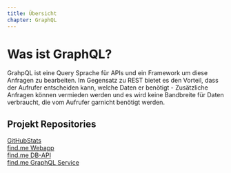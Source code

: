 ```yaml
---
title: Übersicht
chapter: GraphQL
---
```


# Was ist GraphQL?

GrahpQL ist eine Query Sprache für APIs und ein Framework um diese Anfragen zu bearbeiten. Im Gegensatz zu REST bietet es den Vorteil, dass der Aufrufer entscheiden kann, welche Daten er benötigt - Zusätzliche Anfragen können vermieden werden und es wird keine Bandbreite für Daten verbraucht, die vom Aufrufer garnicht benötigt werden.

## Projekt Repositories

[GitHubStats](https://github.com/KSWE-2016-17/graphql-github-stats)  
[find.me Webapp](https://github.com/kswe-2016-17/graphql-findme-webapp)  
[find.me DB-API](https://github.com/kswe-2016-17/graphql-findme-db-api)  
[find.me GraphQL Service](https://github.com/kswe-2016-17/graphql-findme-graphql-service)
